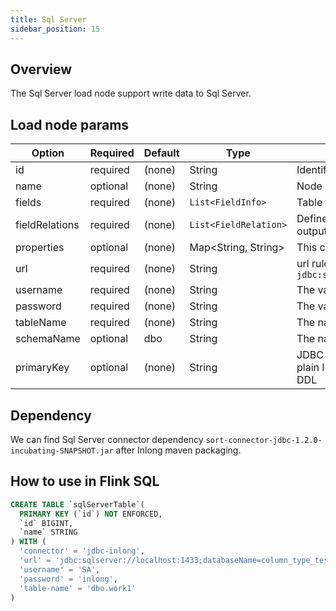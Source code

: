 ```yaml
---
title: Sql Server
sidebar_position: 15
---
```

## Overview

The Sql Server load node support write data to Sql Server.

## Load node params

|  Option | Required  |  Default |  Type | Description  |
|---|---|---|---|---|
|id|required|(none)|String|Identifier for node|
|name|optional|(none)|String|Node name|
|fields|required|(none)|`List<FieldInfo>`|Table fields|
|fieldRelations|required|(none)|`List<FieldRelation>`|Defines the relation between fields from input to output field|
|properties|optional|(none)|Map<String, String>|This can set other properties for connector params|
|url|required|(none)|String|url rule is `jdbc:sqlserver://host:port;databaseName=database`|
|username|required|(none)|String|The value of Sql Server username to connect|
|password|required|(none)|String|The value of Sql Server password to connect|
|tableName|required|(none)|String|The name of Sql Server table to connect|
|schemaName|optional|dbo|String|The name of Sql Server schema to connect|
|primaryKey|optional|(none)|String|JDBC sink will use upsert semantics rather than plain INSERT statements if primary key is defined in DDL |

## Dependency

We can find Sql Server connector dependency `sort-connector-jdbc-1.2.0-incubating-SNAPSHOT.jar` after Inlong maven packaging.

## How to use in Flink SQL

```sql
CREATE TABLE `sqlServerTable`(
  PRIMARY KEY (`id`) NOT ENFORCED,
  `id` BIGINT,
  `name` STRING
) WITH (
  'connector' = 'jdbc-inlong',
  'url' = 'jdbc:sqlserver://localhost:1433;databaseName=column_type_test',
  'username' = 'SA',
  'password' = 'inlong',
  'table-name' = 'dbo.work1'
)
```